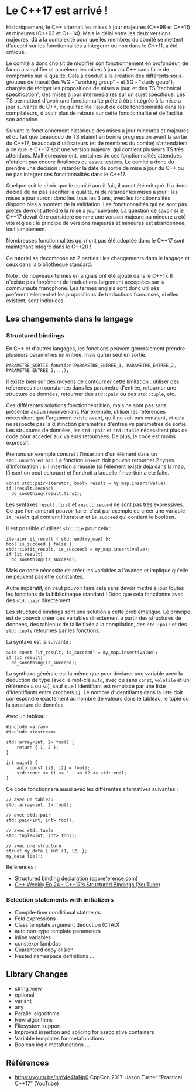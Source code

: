 
# Le C++17 est arrivé !

Historiquement, le C++ alternait les mises à jour majeures (C++98 et C++11) et mineures (C++03 et C++14). 
Mais le délai entre les deux versions majeures, dû à la complexité pour que les membres du comité se mettent
d'accord sur les fonctionnalités a integerer ou non dans le C++11, a été critiqué.

Le comité a donc choisit de modifier son fonctionnement en profondeur, de facon a simplifier et accélerer les
mises à jour du C++ sans faire de compromis sur la qualité. Cela à conduit à la création des différents sous-groupes
de travail (les WG - "working group" - et SG - "study goup"), chargés de rédiger les propositions de mises a jour, et 
des TS "technical specification", des mises à jour intermediaires sur un sujet spécifique. Les TS permettent d'avoir
une fonctionnalité prête à être intégrée à la mise a jour suivante du C++, ce qui facilite l'ajout de cette fonctionnalité
dans les compilateurs, d'avoir plus de retours sur cette fonctionnalité et de facilité son adoption.

Suivant le fonctionnement historique des mises a jour mineures et majeures et du fait que beaucoup de TS etaient
en bonne progression avant la sortie du C++17, beaucoup d'utilisateurs (et de membres du comité) s'attendaient
a ce que le C++17 soit une version majeure, qui contient plusieurs TS très attendues. Malheureusement, certaines
de ces fonctionnalités attendues n'etaient pas encore finalisées ou assez testées. Le comité a donc du prendre une
décision : retarder la date de sortie de mise a jour du C++ ou ne pas integrer ces fonctionnalités dans le C++17.

Quelque soit le choix que le comité aurait fait, il aurait été critiqué. Il a donc décidé de ne pas sacrifier la
qualité, ni de retarder les mises a jour : les mises a jour auront donc lieu tous les 3 ans, avec les fonctionnalités
disponnibles a moment de la validation. Les fonctionnalités qui ne sont pas pretes devront attendre la mise a jour
suivante. La question de savoir si le C++17 devait être consideré comme une version majeure ou mineure a eté vite
réglee : le principe de versions majeures et mineures est abandonnée, tout simplement.

Nombreuses fonctionnalités qui n'ont pas été adoptée dans le C++17 sont maintenant intégré dans le C++20 !

Ce tutoriel se decompose en 2 parties : les changements dans le langage et ceux dans la bibliothèque standard.

Note : de nouveaux termes en anglais ont été ajouté dans le C++17. Il n'existe pas forcément de traductions
largement acceptées par la communauté francphone. Les termes anglais sont donc utilisés preferentiellement et les
propositions de traductions francaises, si elles existent, sont indiquees.

## Les changements dans le langage

### Structured bindings

En C++ et d'autres langages, les fonctions peuvent generalement prendre plusieurs parametres en entrée, mais qu'un 
seul en sortie.

```
PARAMETRE_SORTIE fonction(PARAMETRE_ENTRÉE_1, PARAMETRE_ENTRÉE_2, PARAMETRE_ENTRÉE_3,...);
```

Il existe bien sur des moyens de contourner cette limitation : utiliser des references non constantes dans les 
parametre d'entrée, retourner une structure de données, retourner des `std::pair` ou des `std::tuple`, etc.

Ces différentes solutions fonctionnent bien, mais ne sont pas sans présenter aucun inconveniant. Par exemple,
utiliser les references nécessitent que l'argument existe avant, qu'il ne soit pas constant, et cela ne respecte
pas la distinction paramètres d'entree vs parametres de sortie. Les structures de données, les `std::pair` et
`std::tuple` nécessitent plus de code pour acceder aux valeurs retournées. De plus, le code est moins expressif.

Prenons un exemple concret : l'insertion d'un élément dans un `std::unordored_map`. La fonction `insert` doit 
pouvoir retourner 2 types d'information : si l'insertion a réussie (si l'element existe deja dans la map, l'insertion 
peut echouer) et l'endroit a laquelle l'insertion a ete faite.

```
const std::pair<iterator, bool> result = my_map.insert(value);
if (result.second)
  do_something(result.first);
```

Les syntaxes `result.first` et `result.second` ne sont pas très expressives. Ce que l'on aimerait pouvoir faire, 
c'est par exemple de créer une variable `it_result` qui contient l'iterateur et `is_succeed` qui contient le booléen.

Il est possible d'utiliser `std::tie` pour cela :

```
iterator it_result { std::end(my_map) };
bool is_succeed { false };
std::tie(it_result, is_succeed) = my_map.insert(value);
if (it_result)
  do_something(is_succeed);
```

Mais ce code nécessite de créer les variables a l'avance et implique qu'elle ne peuvent pas etre constantes.

Autre impératif, on veut pouvoir faire cela sans devoir mettre a jour toutes les fonctions de la bibliotheque
standard ! Donc que cela fonctionne avec des `std::pair` directement.

Les structured bindings sont une solution a cette problématique. Le principe est de pouvoir créer des variables
directement a partir des structures de donnees, des tableaux de taille fixée à la compilation, des `std::pair` 
et des `std::tuple` retournés par les fonctions.

La syntaxe est la suivante :

```
auto const [it_result, is_succeed] = my_map.insert(value);
if (it_result)
  do_something(is_succeed);
```

La synthaxe générale est la même que pour déclarer une variable avec la déduction de type (avec le mot-clé `auto`,
avec ou sans `const`, `volatile` et un référence `&` ou `&&`), sauf que l'identifiant est remplacé par une liste
d'identifiants entre crochets `[]`. Le nombre d'identifiants dans la liste doit correspondre exactement au nombre
de valeurs dans le tableau, le tuple ou la structure de données.

Avec un tableau :

```
#include <array>
#include <iostream>

std::array<int, 2> foo() { 
    return { 1, 2 };
}
 
int main() {
    auto const [i1, i2] = foo();
    std::cout << i1 << ' ' << i2 << std::endl;
}
```

Ce code fonctionnera aussi avec les différentes alternatives suivantes :

```
// avec un tableau
std::array<int, 2> foo();

// avec std::pair
std::pair<int, int> foo();

// avec std::tuple
std::tuple<int, int> foo();

// avec une structure
struct my_data { int i1, i2; };
my_data foo();
```

Références :

- [Structured binding declaration (cppreference.com)](https://en.cppreference.com/w/cpp/language/structured_binding)
- [C++ Weekly Ep 24 - C++17's Structured Bindings (YouTube)](https://www.youtube.com/watch?v=aBZlbb9sE-g)

### Selection statements with initializers

- Compile-time conditional statments
- Fold expressions
- Class template argument deduction (CTAD)
- auto non-type template parameters
- inline variables
- constexpr lambdas
- Guaranteed copy elision
- Nested namespace definitions
...

## Library Changes 

- string_view
- optional
- variant
- any
- Parallel algorithms
- New algorithms
- Filesystem support
- Improved insertion and splicing for associative containers
- Variable templates for metafunctions
- Boolean logic metafunctions
...


## Références

- https://youtu.be/nnY4e4faNp0  CppCon 2017: Jason Turner “Practical C++17” (YouTube)

